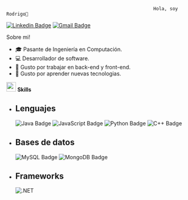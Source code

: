                                                           Hola, soy Rodrigo👋
[![Linkedin Badge](https://img.shields.io/badge/-Rodrigo-blue?style=flat&logo=Linkedin&logoColor=white&link=https://www.linkedin.com/in/rodrigo-navarrete-moreno-120701rnm/)](https://www.linkedin.com/in/rodrigo-navarrete-moreno-120701rnm/)
[![Gmail Badge](https://img.shields.io/badge/-RodrigoNavarrete-c14438?style=flat&logo=Gmail&logoColor=white&link=mailto:rodrigonavarretemoreno@gmail.com)](mailto:rodrigonavarretemoreno@gmail.com)

Sobre mi!

- 🎓 Pasante de Ingeniería en Computación.
- 💻 Desarrollador de software.
- 🔭 Gusto por trabajar en back-end y front-end.
- 🌱 Gusto por aprender nuevas tecnologias.

<img src="https://media2.giphy.com/media/QssGEmpkyEOhBCb7e1/giphy.gif?cid=ecf05e47a0n3gi1bfqntqmob8g9aid1oyj2wr3ds3mg700bl&rid=giphy.gif" width ="25"> <b>Skills</b>

- ## Lenguajes
  ![Java Badge](https://custom-icon-badges.demolab.com/badge/Java-ED8B00.svg?logo=java-colorful)
  ![JavaScript Badge](https://img.shields.io/badge/Javascript*-%23323330.svg?&logo=javascript&logoColor=%23F7DF1E&style=flat)
   ![Python Badge](https://custom-icon-badges.demolab.com/badge/Python-000.svg?logo=python-colorful)
  ![C++ Badge](https://img.shields.io/badge/C++-%2300599C.svg?logo=c%2B%2B&logoColor=white&style=flat)

- ## Bases de datos
   ![MySQL Badge](https://img.shields.io/badge/MySQL-%2300f.svg?&logo=mysql&logoColor=white&style=flat)
  ![MongoDB Badge](https://img.shields.io/badge/MongoDB-%234ea94b.svg?&logo=mongodb&logoColor=white&style=flat)

- ## Frameworks
  ![.NET](https://img.shields.io/badge/.NET-5C2D91?style=flat-square&logo=.net&logoColor=white)

